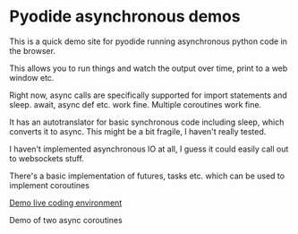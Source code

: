 # Pyodide asynchronous demos

This is a quick demo site for pyodide running asynchronous python code in the browser.

This allows you to run things and watch the output over time, print to a web window etc. 

Right now, async calls are specifically supported for import statements and sleep. await, async def etc. work fine. Multiple coroutines work fine.

It has an autotranslator for basic synchronous code including sleep, which converts it to async. This might be a bit fragile, I haven't really tested.

I haven't implemented asynchronous IO at all, I guess it could easily call out to websockets stuff.

There's a basic implementation of futures, tasks etc. which can be used to implement coroutines

[Demo live coding environment](async_pyodide_demo.html)

<a onclick="async_demo()">Demo of two async coroutines</a>



<script>
function async_demo()
{
	localStorage.lastCode = `
async def woo(delay):
    while True:
        print("WOO")
        await asleep(delay)
        
async def buzz(delay):
    while True:
        print("Buzz")
        await asleep(delay)

await gather(woo(2),buzz(.3))
`
window.location.href="async_pyodide_demo.html";
}
</script>